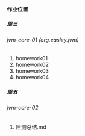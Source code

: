#### 作业位置
##### 周三
###### jvm-core-01 (org.easley.jvm)
1. homework01
2. homework02
3. homework03
4. homework04
##### 周五
###### jvm-core-02
1. 压测总结.md
